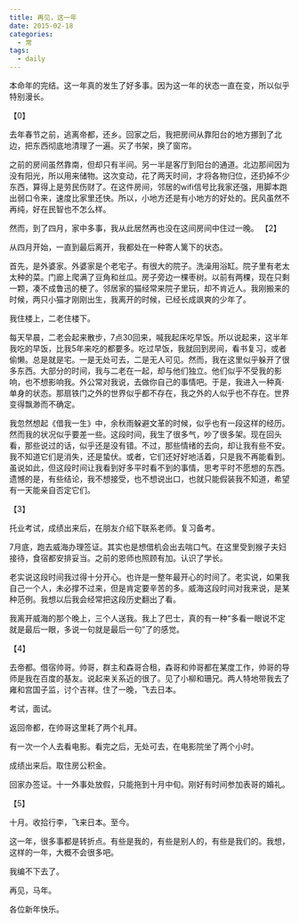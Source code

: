 ```yaml
---
title: 再见，这一年
date: 2015-02-18
categories:
  - 常
tags:
  - daily
---
```


本命年的完结。这一年真的发生了好多事。因为这一年的状态一直在变，所以似乎特别漫长。

【0】

去年春节之前，逃离帝都，还乡。回家之后，我把房间从靠阳台的地方挪到了北边，把东西彻底地清理了一遍。买了书架，换了窗帘。

之前的房间虽然靠南，但却只有半间。另一半是客厅到阳台的通道。北边那间因为没有阳光，所以用来储物。这次变动，花了两天时间，才将各物归位，还扔掉不少东西，算得上是劳民伤财了。在这件房间，邻居的wifi信号比我家还强，用脚本跑出弱口令来，速度比家里还快。所以，小地方还是有小地方的好处的。民风虽然不再纯，好在民智也不怎么样。

然而，到了四月，家中多事，我从此居然再也没在这间房间中住过一晚。 【2】

从四月开始，一直到最后离开，我都处在一种寄人篱下的状态。

首先，是外婆家。外婆家是个老宅子。有很大的院子。洗澡用浴缸。院子里有老太太种的菜。门廊上爬满了豆角和丝瓜。房子旁边一棵枣树。以前有两棵，现在只剩一颗，凑不成鲁迅的梗了。邻居家的猫经常来院子里玩，却不肯近人。我刚搬来的时候，两只小猫才刚刚出生，我离开的时候，已经长成飒爽的少年了。

我住楼上，二老住楼下。

每天早晨，二老会起来散步，7点30回来，喊我起床吃早饭。所以说起来，这半年我吃的早饭，比我5年来吃的都要多。吃过早饭，我就回到房间，看书复习，或者偷懒。总是就是宅。一是无处可去，二是无人可见。然而，我在这里似乎躲开了很多东西。大部分的时间，我与二老在一起，却与他们独立。他们似乎不受我的影响，也不想影响我。外公常对我说，去做你自己的事情吧。于是，我进入一种真·单身的状态。那扇铁门之外的世界似乎都不存在，我之外的人似乎也不存在。世界变得飘渺而不确定。

我忽然想起《借我一生》中，余秋雨躲避文革的时候，似乎也有一段这样的经历。然而我的状况似乎要差一些。这段时间，我生了很多气，吵了很多架。现在回头看，那些说过的话，似乎还是没有错。不过，那些情绪的去向，却让我有些不安。我不知道它们是消失，还是蛰伏。或者，它们还好好地活着，只是我不再能看到。虽说如此，但这段时间让我看到好多平时看不到的事情，思考平时不愿想的东西。遗憾的是，有些结论，我不想接受，也不想说出口，也就只能假装我不知道，希望有一天能亲自否定它们。

【3】

托业考试，成绩出来后，在朋友介绍下联系老师。复习备考。

7月底，跑去威海办理签证。其实也是想借机会出去喘口气。在这里受到猴子夫妇接待，食宿都安排妥当。之前的恩师也照顾有加。认识了学长。

老实说这段时间我过得十分开心。也许是一整年最开心的时间了。老实说，如果我自己一个人，未必撑不过来，但是肯定要辛苦的多。威海这段时间对我来说，是某种范例。我想以后我会经常把这段历史翻出了看。

我离开威海的那个晚上，三个人送我。我上了巴士，真的有一种“多看一眼说不定就是最后一眼，多说一句就是最后一句”了的感觉。

【4】

去帝都。借宿帅哥。帅哥，群主和森哥合租，森哥和帅哥都在某度工作，帅哥的导师是我在百度的基友。说起来关系近的很了。见了小柳和珊兄。两人特地带我去了雍和宫国子监，讨个吉祥。住了一晚，飞去日本。

考试，面试。

返回帝都，在帅哥这里耗了两个礼拜。

有一次一个人去看电影。看完之后，无处可去，在电影院坐了两个小时。

成绩出来后。取住房公积金。

回家办签证。十一外事处放假，只能拖到十月中旬。刚好有时间参加表哥的婚礼。

【5】

十月。收拾行李，飞来日本。至今。

这一年，很多事都是转折点。有些是我的，有些是别人的，有些是我们的。我想，这样的一年，大概不会很多吧。

我编不下去了。

再见，马年。

各位新年快乐。
